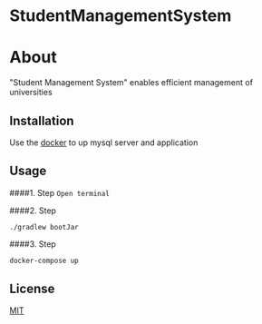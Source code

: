 # StudentManagementSystem

# About

"Student Management System" enables efficient management of universities

## Installation

Use the [docker](https://www.docker.com/get-started/) to up mysql server and application


## Usage
####1. Step
``Open terminal``

####2. Step
```generateJarFile
./gradlew bootJar
```

####3. Step
```dockerfile
docker-compose up
```


## License
[MIT](https://choosealicense.com/licenses/mit/)